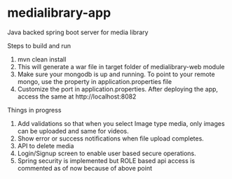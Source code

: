 # medialibrary-app
Java backed spring boot server for media library

Steps to build and run
1. mvn clean install 
2. This will generate a war file in target folder of medialibrary-web module
3. Make sure your mongodb is up and running. To point to your remote mongo, use the property in application.properties file
4. Customize the port in application.properties. After deploying the app, access the same at http://localhost:8082


Things in progress
1. Add validations so that when you select Image type media, only images can be uploaded and same for videos.
2. Show error or success notifications when file upload completes.
3. API to delete media
4. Login/Signup screen to enable user based secure operations.
5. Spring security is implemented but ROLE based api access is commented as of now because of above point
